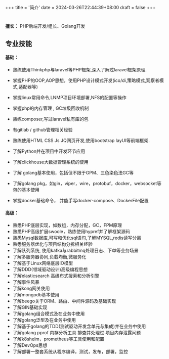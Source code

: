 +++
title = '简介'
date = 2024-03-26T22:44:39+08:00
draft = false
+++
# 
**擅长：** PHP后端开发/组长、Golang开发

## 专业技能

#### 基础：

- 熟练使用Thinkphp与laravel等PHP框架,深入了解过laravel框架原理.

- 掌握PHP的OOP,AOP思想，使用PHP设计模式开发(ico/di,策略模式,观察者模式,适配器等)

- 掌握linux常用命令,LNMP项目环境部署,NFS的配置等操作

- 掌握php的内存管理 , GC垃圾回收机制

- 熟练composer,写过laravel私有库的包

- 有gitlab / github管理相关经验

- 熟练使用HTML CSS Js JQ网页开发,使用bootstrap layUI等前端框架.

- 了解Python并在项目中开发环节应用

- 了解clickhouse大数据管理系统的使用

- 了解 golang基本使用，包括但不限于GPM、三色染色法GC等

- 了解golang pkg，如gin，viper，wire，protobuf，docker，websocket等包的基本使用

- 掌握docker基础命令， 并能手写docker-compose、DockerFile配置

#### 高级：

- 熟悉PHP底层实现，如数组，内存分配，GC，FPM原理
- 熟悉PHP高级扩展swoole，熟练使用hypref并了解框架源码
- 熟悉Mysql数据库,可写和优化sql语句,了解MYSQL,redis读写分离
- 熟悉服务器优化与项目结构分拆相关经验
- 了解队列系统, 使用kafka与rabbitmq处理日志、下单等业务场景
- 了解多服务器协同,负载均衡,微服务化
- 了解基于Linux网络底层IO模型
- 了解DDD(领域驱动设计)高级编程思想
- 了解elasticsearch 高级布式搜索和分析引擎
- 了解事件风暴
- 了解kong网关使用
- 了解mongodb基本使用
- 了解beego关于ORM、路由、中间件源码及基础实现
- 了解GIN基础实现
- 了解golang组合模式及在业务中使用
- 了解golang泛型及在业务中使用
- 了解基于golang的TDD(测试驱动开发含单元与集成)并在业务中使用
- 了解golang pprof 内存分析工具 排查并处理过 项目内存泄露问题
- 了解k8shelm，prometheus等工具使用和配置
- 了解DevOps思想
- 了解部署一整套系统从程序编译，测试，发布，部署，监控